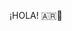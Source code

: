 ¡HOLA! 🇦🇷🐒

<!--
@Nandaaaskz - 2° NEM


Interesse em:
- Ciências da Computação 
- Design de Games
- Física
-->
